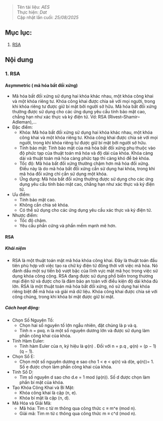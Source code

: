 > Tên tài liệu: _AES_  
> Thực hiện: _Dat_  
> Cập nhật lần cuối: _25/08/2025_
## Mục lục:
1. [RSA](#a)

## Nội dung
<a name="a"></a>
### 1. RSA
#### Asymmetric ( mã hóa bất đối xứng)
- Mã hóa bất đối xứng sử dụng hai khóa khác nhau, một khóa công khai và một khóa riêng tư. Khóa công khai được chia sẻ với mọi người, trong khi khóa riêng tư được giữ bí mật bởi người sở hữu. Mã hóa bất đối xứng thường được sử dụng cho các ứng dụng yêu cầu tính bảo mật cao, chẳng hạn như xác thực và ký điện tử. Vd: RSA (Rivest–Shamir–Adleman),...
- Đặc điểm:
    - Khóa: Mã hóa bất đối xứng sử dụng hai khóa khác nhau, một khóa công khai và một khóa riêng tư. Khóa công khai được chia sẻ với mọi người, trong khi khóa riêng tư được giữ bí mật bởi người sở hữu.
    - Tính bảo mật: Tính bảo mật của mã hóa bất đối xứng phụ thuộc vào độ phức tạp của thuật toán mã hóa và độ dài của khóa. Khóa càng dài và thuật toán mã hóa càng phức tạp thì càng khó để bẻ khóa.
    - Tốc độ: Mã hóa bất đối xứng thường chậm hơn mã hóa đối xứng. Điều này là do mã hóa bất đối xứng cần sử dụng hai khóa, trong khi mã hóa đối xứng chỉ cần sử dụng một khóa.
    - Ứng dụng: Mã hóa bất đối xứng thường được sử dụng cho các ứng dụng yêu cầu tính bảo mật cao, chẳng hạn như xác thực và ký điện tử.
- Ưu điểm:
  - Tính bảo mật cao.
  - Không cần chia sẻ khóa.
  - Có thể sử dụng cho các ứng dụng yêu cầu xác thực và ký điện tử.
- Nhược điểm:
  - Tốc độ chậm.
  - Yêu cầu phần cứng và phần mềm mạnh mẽ hơn.

 #### RSA
 ##### Khái niệm
- RSA là một thuật toán mật mã hóa khóa công khai. Đây là thuật toán đầu tiên phù hợp với việc tạo ra chữ ký điện tử đồng thời với việc mã hóa. Nó đánh dấu một sự tiến bộ vượt bậc của lĩnh vực mật mã học trong việc sử dụng khóa công cộng. RSA đang được sử dụng phổ biến trong thương mại điện tử và được cho là đảm bảo an toàn với điều kiện độ dài khóa đủ lớn. RSA là một thuật toán mã hóa bất đối xứng, nó sử dụng hai khóa riêng biệt để mã hóa và giải mã dữ liệu. Khóa công khai được chia sẻ với công chúng, trong khi khóa bí mật được giữ bí mật.
##### Cách hoạt động:
- Chọn Số Nguyên Tố:
  - Chọn hai số nguyên tố lớn ngẫu nhiên, đặt chúng là p và q.
  - Tính n = pxq. n là một số nguyên dương lớn và được sử dụng làm phần công khai của khóa.
- Tính Hàm Euler:
  - Tính hàm Euler của n, ký hiệu là φ(n) . Đối với n = p.q , φ(n) = (p − 1) (q − 1).
- Chọn Số E:
  - Chọn một số nguyên dương e sao cho 1 < e < φ(n) và d(e, φ(n))= 1. Số e được chọn làm phần công khai của khóa.
- Tính Số D:
  - Tìm số nguyên d sao cho d.e = 1 mod (φ(n)). Số d được chọn làm phần bí mật của khóa.
- Tạo Khóa Công Khai và Bí Mật:
  - Khóa công khai là cặp (n, e).
  - Khóa bí mật là cặp (n, d).
- Mã Hóa và Giải Mã:
  - Mã hóa: Tìm c từ m thông qua công thức c ≡ m^e (mod n).
  - Giải mã: Tìm m từ c thông qua công thức m ≡ c^d (mod n).
